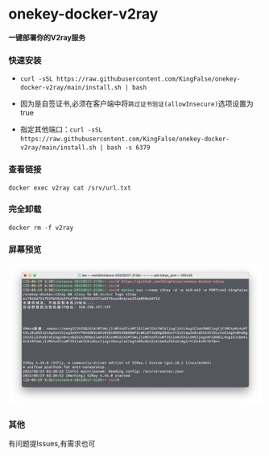 # onekey-docker-v2ray

**一键部署你的V2ray服务**

### 快速安装

* `curl -sSL https://raw.githubusercontent.com/KingFalse/onekey-docker-v2ray/main/install.sh | bash`

* 因为是自签证书,必须在客户端中将`跳过证书验证(allowInsecure)`选项设置为true

* 指定其他端口：`curl -sSL https://raw.githubusercontent.com/KingFalse/onekey-docker-v2ray/main/install.sh | bash -s 6379`

### 查看链接

```
docker exec v2ray cat /srv/url.txt
```

### 完全卸载

```
docker rm -f v2ray
```

### 屏幕预览

![screenshot](screenshot/img.png)

### 其他

有问题提Issues,有需求也可
